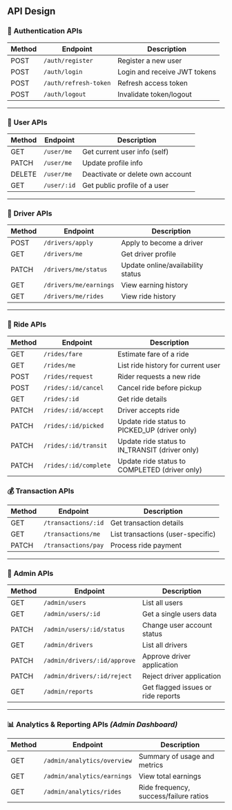 ## API Design

### 🔐 **Authentication APIs**

| Method | Endpoint              | Description                  |
| ------ | --------------------- | ---------------------------- |
| POST   | `/auth/register`      | Register a new user          |
| POST   | `/auth/login`         | Login and receive JWT tokens |
| POST   | `/auth/refresh-token` | Refresh access token         |
| POST   | `/auth/logout`        | Invalidate token/logout      |

---

### 👤 **User APIs**

| Method | Endpoint    | Description                      |
| ------ | ----------- | -------------------------------- |
| GET    | `/user/me`  | Get current user info (self)     |
| PATCH  | `/user/me`  | Update profile info              |
| DELETE | `/user/me`  | Deactivate or delete own account |
| GET    | `/user/:id` | Get public profile of a user     |

---

### 🚗 **Driver APIs**

| Method | Endpoint               | Description                       |
| ------ | ---------------------- | --------------------------------- |
| POST   | `/drivers/apply`       | Apply to become a driver          |
| GET    | `/drivers/me`          | Get driver profile                |
| PATCH  | `/drivers/me/status`   | Update online/availability status |
| GET    | `/drivers/me/earnings` | View earning history              |
| GET    | `/drivers/me/rides`    | View ride history                 |

---

### 🚕 **Ride APIs**

| Method | Endpoint              | Description                                    |
| ------ | --------------------- | ---------------------------------------------- |
| GET    | `/rides/fare`         | Estimate fare of a ride                        |
| GET    | `/rides/me`           | List ride history for current user             |
| POST   | `/rides/request`      | Rider requests a new ride                      |
| POST   | `/rides/:id/cancel`   | Cancel ride before pickup                      |
| GET    | `/rides/:id`          | Get ride details                               |
| PATCH  | `/rides/:id/accept`   | Driver accepts ride                            |
| PATCH  | `/rides/:id/picked`   | Update ride status to PICKED_UP (driver only)  |
| PATCH  | `/rides/:id/transit`  | Update ride status to IN_TRANSIT (driver only) |
| PATCH  | `/rides/:id/complete` | Update ride status to COMPLETED (driver only)  |

### 💰 **Transaction APIs**

| Method | Endpoint            | Description                       |
| ------ | ------------------- | --------------------------------- |
| GET    | `/transactions/:id` | Get transaction details           |
| GET    | `/transactions/me`  | List transactions (user-specific) |
| PATCH  | `/transactions/pay` | Process ride payment              |

---

### 💼 **Admin APIs**

| Method | Endpoint                     | Description                        |
| ------ | ---------------------------- | ---------------------------------- |
| GET    | `/admin/users`               | List all users                     |
| GET    | `/admin/users/:id`           | Get a single users data            |
| PATCH  | `/admin/users/:id/status`    | Change user account status         |
| GET    | `/admin/drivers`             | List all drivers                   |
| PATCH  | `/admin/drivers/:id/approve` | Approve driver application         |
| PATCH  | `/admin/drivers/:id/reject`  | Reject driver application          |
| GET    | `/admin/reports`             | Get flagged issues or ride reports |

---

### 📊 **Analytics & Reporting APIs** _(Admin Dashboard)_

| Method | Endpoint                    | Description                            |
| ------ | --------------------------- | -------------------------------------- |
| GET    | `/admin/analytics/overview` | Summary of usage and metrics           |
| GET    | `/admin/analytics/earnings` | View total earnings                    |
| GET    | `/admin/analytics/rides`    | Ride frequency, success/failure ratios |
